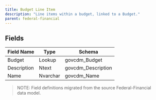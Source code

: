 ```yaml
---
title: Budget Line Item
description: "Line items within a budget, linked to a Budget."
parent: federal-financial
---
```


## Fields

| Field Name | Type | Schema |
|------------|------|--------|
| Budget | Lookup | govcdm_Budget |
| Description | Ntext | govcdm_Description |
| Name | Nvarchar | govcdm_Name |

> NOTE: Field definitions migrated from the source Federal-Financial data model.

